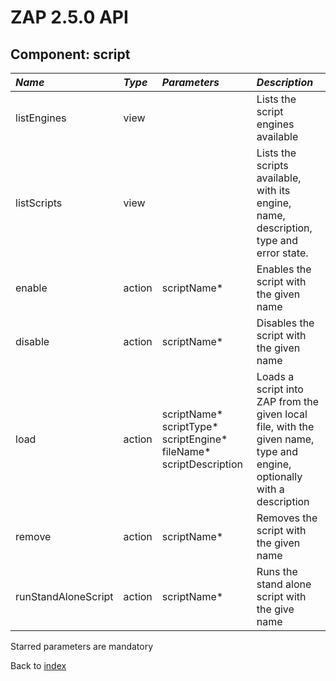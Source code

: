 # ZAP 2.5.0 API
## Component: script
| _Name_ | _Type_ | _Parameters_ | _Description_ |
|:-------|:-------|:-------------|:--------------|
| listEngines| view |  | Lists the script engines available |
| listScripts| view |  | Lists the scripts available, with its engine, name, description, type and error state. |
| enable| action | scriptName*  | Enables the script with the given name |
| disable| action | scriptName*  | Disables the script with the given name |
| load| action | scriptName* scriptType* scriptEngine* fileName* scriptDescription  | Loads a script into ZAP from the given local file, with the given name, type and engine, optionally with a description |
| remove| action | scriptName*  | Removes the script with the given name |
| runStandAloneScript| action | scriptName*  | Runs the stand alone script with the give name |

Starred parameters are mandatory

Back to [index](ApiGen_Index)

